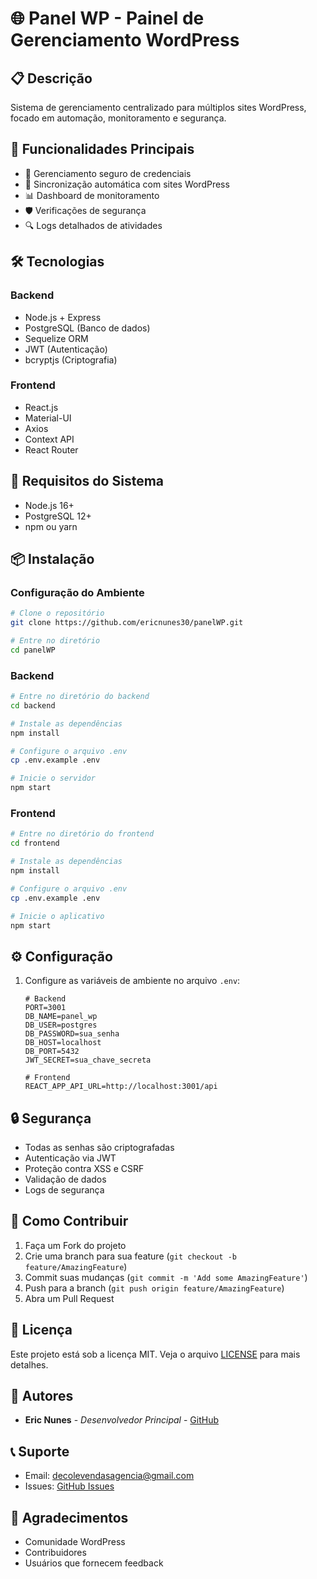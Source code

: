 # 🌐 Panel WP - Painel de Gerenciamento WordPress

## 📋 Descrição
Sistema de gerenciamento centralizado para múltiplos sites WordPress, focado em automação, monitoramento e segurança.

## 🚀 Funcionalidades Principais
- 🔐 Gerenciamento seguro de credenciais
- 🔄 Sincronização automática com sites WordPress
- 📊 Dashboard de monitoramento
- 🛡️ Verificações de segurança
- 🔍 Logs detalhados de atividades

## 🛠️ Tecnologias

### Backend
- Node.js + Express
- PostgreSQL (Banco de dados)
- Sequelize ORM
- JWT (Autenticação)
- bcryptjs (Criptografia)

### Frontend
- React.js
- Material-UI
- Axios
- Context API
- React Router

## 🔧 Requisitos do Sistema
- Node.js 16+
- PostgreSQL 12+
- npm ou yarn

## 📦 Instalação

### Configuração do Ambiente
```bash
# Clone o repositório
git clone https://github.com/ericnunes30/panelWP.git

# Entre no diretório
cd panelWP
```

### Backend
```bash
# Entre no diretório do backend
cd backend

# Instale as dependências
npm install

# Configure o arquivo .env
cp .env.example .env

# Inicie o servidor
npm start
```

### Frontend
```bash
# Entre no diretório do frontend
cd frontend

# Instale as dependências
npm install

# Configure o arquivo .env
cp .env.example .env

# Inicie o aplicativo
npm start
```

## ⚙️ Configuração
1. Configure as variáveis de ambiente no arquivo `.env`:
   ```env
   # Backend
   PORT=3001
   DB_NAME=panel_wp
   DB_USER=postgres
   DB_PASSWORD=sua_senha
   DB_HOST=localhost
   DB_PORT=5432
   JWT_SECRET=sua_chave_secreta

   # Frontend
   REACT_APP_API_URL=http://localhost:3001/api
   ```

## 🔒 Segurança
- Todas as senhas são criptografadas
- Autenticação via JWT
- Proteção contra XSS e CSRF
- Validação de dados
- Logs de segurança

## 🤝 Como Contribuir
1. Faça um Fork do projeto
2. Crie uma branch para sua feature (`git checkout -b feature/AmazingFeature`)
3. Commit suas mudanças (`git commit -m 'Add some AmazingFeature'`)
4. Push para a branch (`git push origin feature/AmazingFeature`)
5. Abra um Pull Request

## 📝 Licença
Este projeto está sob a licença MIT. Veja o arquivo [LICENSE](LICENSE) para mais detalhes.

## 👥 Autores
- **Eric Nunes** - *Desenvolvedor Principal* - [GitHub](https://github.com/ericnunes30)

## 📞 Suporte
- Email: decolevendasagencia@gmail.com
- Issues: [GitHub Issues](https://github.com/ericnunes30/panelWP/issues)

## 🌟 Agradecimentos
- Comunidade WordPress
- Contribuidores
- Usuários que fornecem feedback
